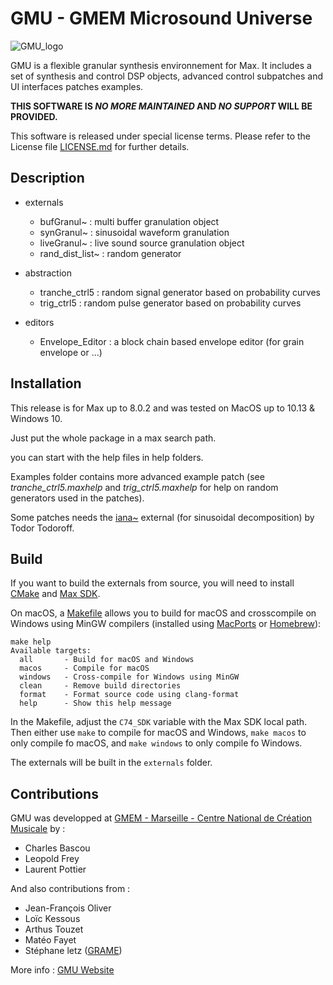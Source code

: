# GMU - GMEM Microsound Universe	

![GMU_logo](https://cdn.artishoc.coop/73fdf21c-7f78-49a8-a3b9-14025fe01361/v1/medias/eyJfcmFpbHMiOnsibWVzc2FnZSI6Ik1qTTFOalU9IiwiZXhwIjpudWxsLCJwdXIiOiJtZWRpYS9tZWRpYV9pZCJ9fQ==--945665266434b7eb57a069a86cecce719f64dbdb3f109985639e45c540057957/c3a4489ca7b2/test-interstellar3-1000x500-e1489077177439.png)

GMU is a flexible granular synthesis environnement for Max. It includes a set of synthesis and control DSP objects, advanced control subpatches and UI interfaces patches examples. 

**THIS SOFTWARE IS _NO MORE MAINTAINED_ AND _NO SUPPORT_ WILL BE PROVIDED.**

This software is released under special license terms.
Please refer to the License file [LICENSE.md](LICENSE.md) for further details.


## Description

- externals 			
	- bufGranul~ 		: multi buffer granulation object
	- synGranul~ 		: sinusoidal waveform granulation
	- liveGranul~		: live sound source granulation object
	- rand_dist_list~ 	: random generator

- abstraction 				
	- tranche_ctrl5 		: random signal generator based on probability curves
	- trig_ctrl5			: random pulse generator based on probability curves

- editors					
	- Envelope_Editor	: a block chain based envelope editor (for grain envelope or ...)
			

## Installation  

This release is for Max up to 8.0.2 and was tested on MacOS up to 10.13 & Windows 10.

Just put the whole package in a max search path.

you can start with the help files in help folders.

Examples folder contains more advanced example patch (see *tranche_ctrl5.maxhelp* and *trig_ctrl5.maxhelp* for help on random generators used in the patches). 

Some patches needs the [iana~](https://forum.ircam.fr/projects/detail/max-sound-box/) external (for sinusoidal decomposition) by Todor Todoroff.

## Build

If you want to build the externals from source, you will need to install [CMake](https://cmake.org/) and [Max SDK](https://github.com/Cycling74/max-sdk).

On macOS, a [Makefile](Makefile) allows you to build for macOS and crosscompile on Windows using MinGW compilers (installed using [MacPorts](https://www.macports.org) or [Homebrew](https://brew.sh)):

``` 
make help
Available targets:
  all       - Build for macOS and Windows
  macos     - Compile for macOS
  windows   - Cross-compile for Windows using MinGW
  clean     - Remove build directories
  format    - Format source code using clang-format
  help      - Show this help message
``` 

In the Makefile, adjust the `C74_SDK` variable with the Max SDK local path. Then either use `make` to compile for macOS and Windows, `make macos` to only compile fo macOS, and `make windows` to only compile fo Windows.

The externals will be built in the `externals` folder.

## Contributions

GMU was developped at [GMEM - Marseille - Centre National de Création Musicale](https://gmem.org/) by :
- Charles Bascou		
- Leopold Frey			
- Laurent Pottier

And also contributions from :
- Jean-François Oliver
- Loïc Kessous
- Arthus Touzet
- Matéo Fayet
- Stéphane letz ([GRAME](https://www.grame.fr))

More info : [GMU Website](https://gmem.org/recherche/gmu-granular-synthesis-environment/)
